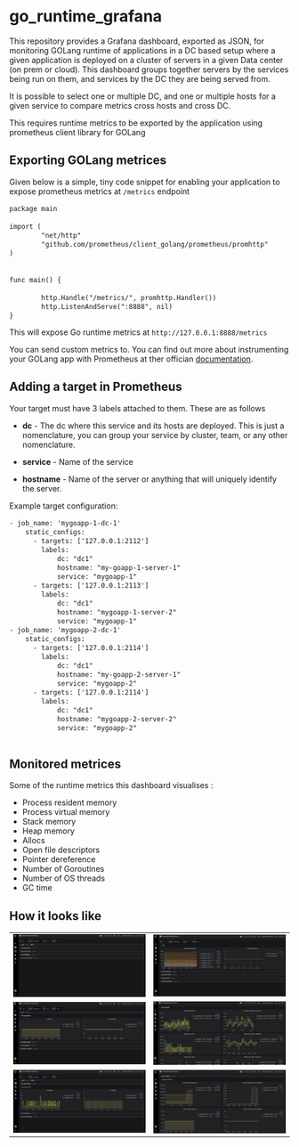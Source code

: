 # go_runtime_grafana

This repository provides a Grafana dashboard, exported as JSON, for monitoring GOLang runtime of applications in a DC based
setup where a given application is deployed on a cluster of servers in a given Data center (on prem or cloud). This dashboard
groups together servers by the services being run on them, and services by the DC they are being served from.

It is possible to select one or multiple DC, and one or multiple hosts for a given service to compare metrics cross hosts and
cross DC.

This requires runtime metrics to be exported by the application using prometheus client library for GOLang

## Exporting GOLang metrices

Given below is a simple, tiny code snippet for enabling your application to expose prometheus metrics at ```/metrics```
endpoint

```
package main

import (
        "net/http"
        "github.com/prometheus/client_golang/prometheus/promhttp"
)


func main() {

        http.Handle("/metrics/", promhttp.Handler())
        http.ListenAndServe(":8888", nil)
}

```

This will expose Go runtime metrics at ```http://127.0.0.1:8888/metrics```

You can send custom metrics to. You can find out more about instrumenting your GOLang app with Prometheus at ther
offician <a href="https://prometheus.io/docs/guides/go-application/" target="_blank">documentation</a>.

## Adding a target in Prometheus 

Your target must have 3 labels attached to them. These are as follows

- **dc** - The dc where this service and its hosts are deployed. This is just a nomenclature, you can group your service
           by cluster, team, or any other nomenclature.

- **service** - Name of the service

- **hostname** - Name of the server or anything that will uniquely identify the server.

Example target configuration:

```
- job_name: 'mygoapp-1-dc-1'
    static_configs:
      - targets: ['127.0.0.1:2112']
        labels:
            dc: "dc1"
            hostname: "my-goapp-1-server-1"
            service: "mygoapp-1"
      - targets: ['127.0.0.1:2113']
        labels:
            dc: "dc1"
            hostname: "mygoapp-1-server-2"
            service: "mygoapp-1"
- job_name: 'mygoapp-2-dc-1'
    static_configs:
      - targets: ['127.0.0.1:2114']
        labels:
            dc: "dc1"
            hostname: "my-goapp-2-server-1"
            service: "mygoapp-2"
      - targets: ['127.0.0.1:2114']
        labels:
            dc: "dc1"
            hostname: "mygoapp-2-server-2"
            service: "mygoapp-2"
 
```

## Monitored metrices

Some of the runtime metrics this dashboard visualises :

- Process resident memory
- Process virtual memory
- Stack memory
- Heap memory
- Allocs
- Open file descriptors
- Pointer dereference
- Number of Goroutines
- Number of OS threads
- GC time

## How it looks like

<table>
        <tr>
                <td><img src="pics/go_pic_1.png"></td>
                <td><img src="pics/go_pic_2.png"></td>
        </tr>
         <tr>
                <td><img src="pics/go_pic_3.png"></td>
                <td><img src="pics/go_pic_5.png"></td>
        </tr>
        <tr>
                <td><img src="pics/go_screen_4.png"></td>
                <td><img src="pics/go_screen_6.png"></td>
        </tr>
</table>





